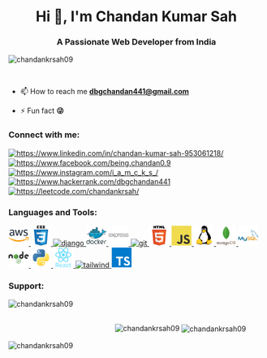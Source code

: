 <h1 align="center">Hi 👋, I'm Chandan Kumar Sah</h1>
<h3 align="center">A Passionate Web Developer from India</h3>

<p <img align = "right" alt = "coding" width = "200" src "![image](https://github.com/chandankrsah09/chandankrsah09/assets/138473541/2d6d2527-e9b7-4a29-a733-9ef1056c8875)
" /> </p>

<p align="left"> <img src="https://komarev.com/ghpvc/?username=chandankrsah09&label=Profile%20views&color=0e75b6&style=flat" alt="chandankrsah09" /> </p>

<p align="left"> <a href="https://twitter.com/" target="blank"><img src="https://img.shields.io/twitter/follow/?logo=twitter&style=for-the-badge" alt="" /></a> </p>

- 📫 How to reach me **dbgchandan441@gmail.com**

- ⚡ Fun fact **😜**

<h3 align="left">Connect with me:</h3>
<p align="left">
<a href="https://linkedin.com/in/https://www.linkedin.com/in/chandan-kumar-sah-953061218/" target="blank"><img align="center" src="https://raw.githubusercontent.com/rahuldkjain/github-profile-readme-generator/master/src/images/icons/Social/linked-in-alt.svg" alt="https://www.linkedin.com/in/chandan-kumar-sah-953061218/" height="30" width="40" /></a>
<a href="https://fb.com/https://www.facebook.com/being.chandan0.9" target="blank"><img align="center" src="https://raw.githubusercontent.com/rahuldkjain/github-profile-readme-generator/master/src/images/icons/Social/facebook.svg" alt="https://www.facebook.com/being.chandan0.9" height="30" width="40" /></a>
<a href="https://instagram.com/https://www.instagram.com/i_a_m_c_k_s_/" target="blank"><img align="center" src="https://raw.githubusercontent.com/rahuldkjain/github-profile-readme-generator/master/src/images/icons/Social/instagram.svg" alt="https://www.instagram.com/i_a_m_c_k_s_/" height="30" width="40" /></a>
<a href="https://www.hackerrank.com/https://www.hackerrank.com/dbgchandan441" target="blank"><img align="center" src="https://raw.githubusercontent.com/rahuldkjain/github-profile-readme-generator/master/src/images/icons/Social/hackerrank.svg" alt="https://www.hackerrank.com/dbgchandan441" height="30" width="40" /></a>
<a href="https://www.leetcode.com/https://leetcode.com/chandankrsah/" target="blank"><img align="center" src="https://raw.githubusercontent.com/rahuldkjain/github-profile-readme-generator/master/src/images/icons/Social/leet-code.svg" alt="https://leetcode.com/chandankrsah/" height="30" width="40" /></a>
</p>

<h3 align="left">Languages and Tools:</h3>
<p align="left"> <a href="https://aws.amazon.com" target="_blank" rel="noreferrer"> <img src="https://raw.githubusercontent.com/devicons/devicon/master/icons/amazonwebservices/amazonwebservices-original-wordmark.svg" alt="aws" width="40" height="40"/> </a> <a href="https://www.w3schools.com/css/" target="_blank" rel="noreferrer"> <img src="https://raw.githubusercontent.com/devicons/devicon/master/icons/css3/css3-original-wordmark.svg" alt="css3" width="40" height="40"/> </a> <a href="https://www.djangoproject.com/" target="_blank" rel="noreferrer"> <img src="https://cdn.worldvectorlogo.com/logos/django.svg" alt="django" width="40" height="40"/> </a> <a href="https://www.docker.com/" target="_blank" rel="noreferrer"> <img src="https://raw.githubusercontent.com/devicons/devicon/master/icons/docker/docker-original-wordmark.svg" alt="docker" width="40" height="40"/> </a> <a href="https://expressjs.com" target="_blank" rel="noreferrer"> <img src="https://raw.githubusercontent.com/devicons/devicon/master/icons/express/express-original-wordmark.svg" alt="express" width="40" height="40"/> </a> <a href="https://git-scm.com/" target="_blank" rel="noreferrer"> <img src="https://www.vectorlogo.zone/logos/git-scm/git-scm-icon.svg" alt="git" width="40" height="40"/> </a> <a href="https://www.w3.org/html/" target="_blank" rel="noreferrer"> <img src="https://raw.githubusercontent.com/devicons/devicon/master/icons/html5/html5-original-wordmark.svg" alt="html5" width="40" height="40"/> </a> <a href="https://developer.mozilla.org/en-US/docs/Web/JavaScript" target="_blank" rel="noreferrer"> <img src="https://raw.githubusercontent.com/devicons/devicon/master/icons/javascript/javascript-original.svg" alt="javascript" width="40" height="40"/> </a> <a href="https://www.linux.org/" target="_blank" rel="noreferrer"> <img src="https://raw.githubusercontent.com/devicons/devicon/master/icons/linux/linux-original.svg" alt="linux" width="40" height="40"/> </a> <a href="https://www.mongodb.com/" target="_blank" rel="noreferrer"> <img src="https://raw.githubusercontent.com/devicons/devicon/master/icons/mongodb/mongodb-original-wordmark.svg" alt="mongodb" width="40" height="40"/> </a> <a href="https://www.mysql.com/" target="_blank" rel="noreferrer"> <img src="https://raw.githubusercontent.com/devicons/devicon/master/icons/mysql/mysql-original-wordmark.svg" alt="mysql" width="40" height="40"/> </a> <a href="https://nodejs.org" target="_blank" rel="noreferrer"> <img src="https://raw.githubusercontent.com/devicons/devicon/master/icons/nodejs/nodejs-original-wordmark.svg" alt="nodejs" width="40" height="40"/> </a> <a href="https://www.python.org" target="_blank" rel="noreferrer"> <img src="https://raw.githubusercontent.com/devicons/devicon/master/icons/python/python-original.svg" alt="python" width="40" height="40"/> </a> <a href="https://reactjs.org/" target="_blank" rel="noreferrer"> <img src="https://raw.githubusercontent.com/devicons/devicon/master/icons/react/react-original-wordmark.svg" alt="react" width="40" height="40"/> </a> <a href="https://tailwindcss.com/" target="_blank" rel="noreferrer"> <img src="https://www.vectorlogo.zone/logos/tailwindcss/tailwindcss-icon.svg" alt="tailwind" width="40" height="40"/> </a> <a href="https://www.typescriptlang.org/" target="_blank" rel="noreferrer"> <img src="https://raw.githubusercontent.com/devicons/devicon/master/icons/typescript/typescript-original.svg" alt="typescript" width="40" height="40"/> </a> </p>

<h3 align="left">Support:</h3>
<p><a href="https://www.buymeacoffee.com/chandankrsah09"> <img align="left" src="https://cdn.buymeacoffee.com/buttons/v2/default-yellow.png" height="50" width="210" alt="chandankrsah09" /></a></p><br><br>

<p><img align="left" src="https://github-readme-stats.vercel.app/api/top-langs?username=chandankrsah09&show_icons=true&locale=en&layout=compact" alt="chandankrsah09" /></p>

<p>&nbsp;<img align="center" src="https://github-readme-stats.vercel.app/api?username=chandankrsah09&show_icons=true&locale=en" alt="chandankrsah09" /></p>

<p><img align="center" src="https://github-readme-streak-stats.herokuapp.com/?user=chandankrsah09&" alt="chandankrsah09" /></p>
